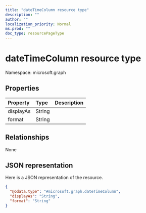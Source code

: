 ```yaml
---
title: "dateTimeColumn resource type"
description: ""
author: ""
localization_priority: Normal
ms.prod: ""
doc_type: resourcePageType
---
```


# dateTimeColumn resource type


Namespace: microsoft.graph



## Properties
|Property|Type|Description|
|:---|:---|:---|
|displayAs|String||
|format|String||

## Relationships
None

## JSON representation
Here is a JSON representation of the resource.
<!-- {
  "blockType": "resource",
  "@odata.type": "microsoft.graph.dateTimeColumn"
}
-->
``` json
{
  "@odata.type": "#microsoft.graph.dateTimeColumn",
  "displayAs": "String",
  "format": "String"
}
```


